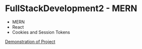 # FullStackDevelopment2 - MERN

- MERN
- React
- Cookies and Session Tokens

[Demonstration of Project](https://www.youtube.com/watch?v=Pj-TJ8C2pig)
